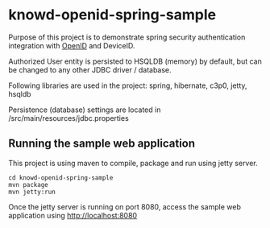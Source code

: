 knowd-openid-spring-sample
==========================

Purpose of this project is to demonstrate spring security authentication integration with [OpenID](http://openid.net) and DeviceID.

Authorized User entity is persisted to HSQLDB (memory) by default, but can be changed to any other JDBC driver / database.

Following libraries are used in the project: spring, hibernate, c3p0, jetty, hsqldb

Persistence (database) settings are located in /src/main/resources/jdbc.properties

Running the sample web application
----------------------------------
This project is using maven to compile, package and run using jetty server.

    cd knowd-openid-spring-sample
    mvn package
    mvn jetty:run

Once the jetty server is running on port 8080, access the sample web application using [http://localhost:8080](http://localhost:8080)

